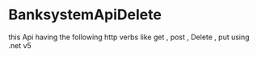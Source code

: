 # BanksystemApiDelete
this Api having the following http verbs like get , post , Delete , put using .net v5
